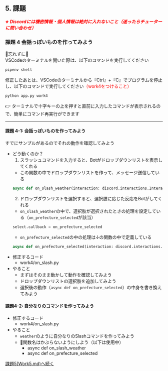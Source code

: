 ## 5. 課題

***<span style="color: red">※ Discordには機密情報・個人情報は絶対に入れないこと（迷ったらチューターに問い合わせ）</span>***

### 課題 4 会話っぽいものを作ってみよう

🚨忘れずに🚨  
VSCodeのターミナルを開いた際は、以下のコマンドを実行してください
```ps
pipenv shell
```
修正したあとは、VSCodeのターミナルから『Ctrl』+『C』でプログラムを停止し、以下のコマンドで実行してください<span style="color: red">（work4をつけること）</span>
```ps
python app.py work4
```

:point_right: ターミナルで十字キーの上を押すと直前に入力したコマンドが表示されるので、簡単にコマンド再実行ができます

---

#### 課題 4-1: 会話っぽいものを作ってみよう

すでにサンプルがあるのでそれの動作を確認してみよう

- どう動くのか？
  1. スラッシュコマンドを入力すると、Botがドロップダウンリストを表示してくれる
    - この関数の中でドロップダウンリストを作って、メッセージ送信している
    ```python
    async def on_slash_weather(interaction: discord.interactions.Interaction):
    ```
  2. ドロップダウンリストを選択すると、選択肢に応じた反応をBotがしてくれる
    - `on_slash_weather`の中で、選択肢が選択されたときの処理を設定している（`on_prefecture_selected`が該当）
    ```python
    select.callback = on_prefecture_selected
    ```
    - `on_prefecture_selected`の中の処理は↓の関数の中で定義している
    ```python
    async def on_prefecture_selected(interaction: discord.interactions.Interaction):
    ```
- 修正するコード
  - work4/on_slash.py
- やること
  - まずはそのまま動かして動作を確認してみよう
  - ドロップダウンリストの選択肢を追加してみよう
  - 選択後の動作（`async def on_prefecture_selected`）の中身を書き換えてみよう

#### 課題4-2: 自分なりのコマンドを作ってみよう

- 修正するコード
  - work4/on_slash.py
- やること
  - `weather`のように自分なりのSlashコマンドを作ってみよう
  - 🚨関数名はかぶらないようにしよう（以下は使用中）
    - async def on_slash_weather
    - async def on_prefecture_selected

[課題5(Work5.md)へ続く](./Work5.md)

